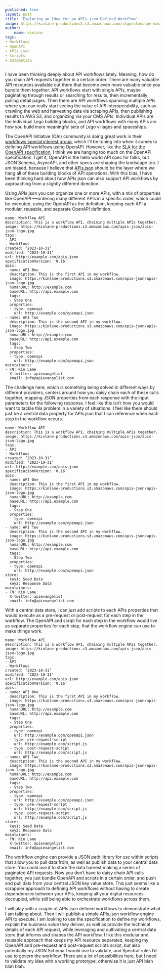 ```yaml
---
published: true
layout: post
title: 'Exploring an Idea for an APIs.json Defined Workflow'
image: https://kinlane-productions2.s3.amazonaws.com/algorotoscope-master/america-under-socialism-water-fountain-many-shooting.jpg
author:
    name: kinlane
tags:
- Workflows
- OpenAPI
- APIs.json
- Scripts
- Automation
---
```

I have been thinking deeply about API workflows lately. Meaning, how do you chain API requests together in a certain order. There are many valuable API resources available out there that become even more valuable once you bundle them together. API workflows start with single APIs, maybe paginating through results or searching for results, then incrementally pulling detail pages. Then there are API workflows spanning multiple APIs where you can really start seeing the value of API interoperability, such as crawling the web and harvesting data via scraping APIs, then publishing results to AWS S3, and organizing via your CMS APIs. Individual APIs are the individual Lego building blocks, and API workflows with many APIs are how you build more meaningful sets of Lego villages and spaceships. 

The OpenAPI Initiative (OAI) community is doing great work in their [workflows special interest group](https://github.com/OAI/sig-workflows), which I’ll be tuning into when it comes to defining API workflows using OpenAPI. However, like the [SLA for the OpenAPI specification](https://github.com/isa-group/SLA4OAI-Specification), I think we are hanging too much on the OpenAPI specification. I get it, OpenAPI is the hello world API spec for folks, but JSON Schema, AsyncAPI, and other specs are shaping the landscape too. I am biased, because I believe that [APIs.json](https://apisjson.org/) should be the layer where we hang all of these building blocks of API operations. With this bias, I have been thinking hard about how APIs.json can also support API workflows by approaching from a slightly different direction. 

Using APIs.json you can organize one or more APIs, with a mix of properties like OpenAPI-—ordering many different APIs in a specific order, which could be executed, using the OpenAPI as the definition, keeping each API a modular, reusable, and separate OpenAPI definition. 

```
name: Workflow API
description: This is a workflow API, chaining multiple APIs together.
image: https://kinlane-productions.s3.amazonaws.com/apis-json/apis-json-logo.jpg
tags:
- API
- Workflows
created: ‘2023-10-31’
modified: ‘2023-10-31’
url: http://example.com/apis.json
specificationVersion: '0.16’
apis:
- name: API One
  description: This is the first API in my workflow.
  image: https://kinlane-productions.s3.amazonaws.com/apis-json/apis-json-logo.jpg
  humanURL: http://example.com
  baseURL: http://api.example.com
  tags:
  - Step One
  properties:
  - type: openapi
    url: http://example.com/openapi.json
- name: API Two
  description: This is the second API in my workflow.
  image: https://kinlane-productions.s3.amazonaws.com/apis-json/apis-json-logo.jpg
  humanURL: http://example.com
  baseURL: http://api.example.com
  tags:
  - Step Two
  properties:
  - type: openapi
    url: http://example.com/openapi.json
maintainers:
- FN: Kin Lane
  X-twitter: apievangelist
  email: info@apievangelist.com
```

The challenge here, which is something being solved in different ways by different providers, centers around how you daisy chain each of these calls together, mapping JSON properties from each response with the input parameters for the following response. I feel like this isn’t how you would want to tackle this problem in a variety of situations.  I feel like there should just be a central data property for APIs.json that I can reference when each step in the workflow occurs.

```
name: Workflow API
description: This is a workflow API, chaining multiple APIs together.
image: https://kinlane-productions.s3.amazonaws.com/apis-json/apis-json-logo.jpg
tags:
- API
- Workflows
created: ‘2023-10-31’
modified: ‘2023-10-31’
url: http://example.com/apis.json
specificationVersion: '0.16’
apis:
- name: API One
  description: This is the first API in my workflow.
  image: https://kinlane-productions.s3.amazonaws.com/apis-json/apis-json-logo.jpg
  humanURL: http://example.com
  baseURL: http://api.example.com
  tags:
  - Step One
  properties:
  - type: openapi
    url: http://example.com/openapi.json
- name: API Two
  description: This is the second API in my workflow.
  image: https://kinlane-productions.s3.amazonaws.com/apis-json/apis-json-logo.jpg
  humanURL: http://example.com
  baseURL: http://api.example.com
  tags:
  - Step Two
  properties:
  - type: openapi
    url: http://example.com/openapi.json
store:
  key1: Seed Data 	
  key2: Response Data
maintainers:
- FN: Kin Lane
  X-twitter: apievangelist
  email: info@apievangelist.com
```

With a central data store, I can just add scripts to each APIs properties that would execute as a pre-request or post-request for each step in the workflow. The OpenAPI and script for each step in the workflow would live as separate properties for each step, that the workflow engine can use to make things work.

```
name: Workflow API
description: This is a workflow API, chaining multiple APIs together.
image: https://kinlane-productions.s3.amazonaws.com/apis-json/apis-json-logo.jpg
tags:
- API
- Workflows
created: ‘2023-10-31’
modified: ‘2023-10-31’
url: http://example.com/apis.json
specificationVersion: '0.16’
apis:
- name: API One
  description: This is the first API in my workflow.
  image: https://kinlane-productions.s3.amazonaws.com/apis-json/apis-json-logo.jpg
  humanURL: http://example.com
  baseURL: http://api.example.com
  tags:
  - Step One
  properties:
  - type: openapi
    url: http://example.com/openapi.json
  - type: pre-request-script
    url: http://example.com/script.js
  - type: post-request-script
    url: http://example.com/script.js
- name: API Two
  description: This is the second API in my workflow.
  image: https://kinlane-productions.s3.amazonaws.com/apis-json/apis-json-logo.jpg
  humanURL: http://example.com
  baseURL: http://api.example.com
  tags:
  - Step Two
  properties:
  - type: openapi
    url: http://example.com/openapi.json
  - type: pre-request-script
    url: http://example.com/script.js
  - type: post-request-script
    url: http://example.com/script.js
store:
  key1: Seed Data 	
  key2: Response Data
maintainers:
- FN: Kin Lane
  X-twitter: apievangelist
  email: info@apievangelist.com
```
The workflow engine can provide a JSON path library for use within scripts that allow you to pull data from, as well as publish data to your central data store. You could use it to store the data harvest making a series of paginated API requests. Now you don’t have to daisy chain API calls together, you just bundle OpenAPI and scripts in a certain order, and push and pull data from your central JSON key value store. This just seems like a scrappier approach to defining API workflows without having to create dependencies between your APIs, keeping all your digital resources decoupled, while still being able to orchestrate workflows across them.

I will play with a couple of APIs.json defined workflows to demonstrate what I am talking about. Then I will publish a simple APIs.json workflow engine API to execute. I am looking to use the specification to define my workflows, explain the business value they deliver, as well as provide the technical details of each API request, while leveraging and cultivating a central data store that informs and shapes the API workflow. I like this modular and reusable approach that keeps my API resource separated, keeping my OpenAPI and pre-request and post-request scripts script, but also potentially my JSON Schema I would use to validate, and Spectral rules I’d use to govern the workflow. There are a lot of possibilities here, but I need to validate my idea with a working prototype, otherwise it is just API blah blah blah.